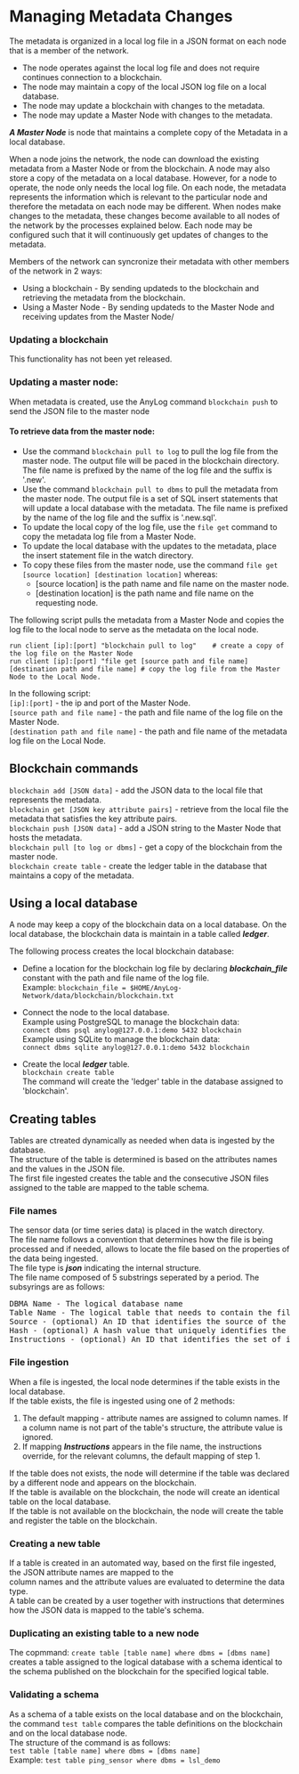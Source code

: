 # Managing Metadata Changes

The metadata is organized in a local log file in a JSON format on each node that is a member of the network.
* The node operates against the local log file and does not require continues connection to a blockchain.
* The node may maintain a copy of the local JSON log file on a local database.
* The node may update a blockchain with changes to the metadata.
* The node may update a Master Node with changes to the metadata.  

***A Master Node*** is node that maintains a complete copy of the Metadata in a local database.

When a node joins the network, the node can download the existing metadata from a Master Node or from the blockchain.
A node may also store a copy of the metadata on a local database. However, for a node to operate, the node only needs the local log file.
On each node, the metadata represents the information which is relevant to the particular node and therefore the metadata on each node may be different.
When nodes make changes to the metadata, these changes become available to all nodes of the network by the processes explained below.
Each node may be configured such that it will continuously get updates of changes to the metadata. 

Members of the network can syncronize their metadata with other members of the network in 2 ways:

* Using a blockchain - By sending updateds to the blockchain and retrieving the metadata from the blockchain.
* Using a Master Node - By sending updateds to the Master Node and receiving updates from the Master Node/

### Updating a blockchain
This functionality has not been yet released.

### Updating a master node:

When metadata is created, use the AnyLog command ```blockchain push``` to send the JSON file to the master node

#### To retrieve data from the master node:

* Use the command ```blockchain pull to log``` to pull the log file from the master node. The output file will be paced in the blockchain directory. The file name is prefixed by the name of the log file and the suffix is '.new'.
* Use the command ```blockchain pull to dbms``` to pull the metadata from the master node. The output file is a set of SQL insert statements that will update a local database with the metadata. The file name is prefixed by the name of the log file and the suffix is '.new.sql'.
* To update the local copy of the log file, use the ```file get``` command to copy the metadata log file from a Master Node.
* To update the local database with the updates to the metadata, place the insert statement file in the watch directory.
* To copy these files from the master node, use the command ```file get [source location] [destination location]``` whereas:
    * [source location] is the path name and file name on the master node.
    * [destination location] is the path name and file name on the requesting node. 
    
The following script pulls the metadata from a Master Node and copies the log file to the local node to serve as the metadata on the local node.  
```
run client [ip]:[port] "blockchain pull to log"    # create a copy of the log file on the Master Node
run client [ip]:[port] "file get [source path and file name] [destination path and file name] # copy the log file from the Master Node to the Local Node.
```
In the following script:  
``` [ip]:[port] ``` - the ip and port of the Master Node.  
```[source path and file name]``` - the path and file name of the log file on the Master Node.  
```[destination path and file name]``` - the path and file name of the metadata log file on the Local Node.

## Blockchain commands

```blockchain add [JSON data]``` - add the JSON data to the local file that represents the metadata.  
```blockchain get [JSON key attribute pairs]``` - retrieve from the local file the metadata that satisfies the key attribute pairs.  
```blockchain push [JSON data]``` - add a JSON string to the Master Node that hosts the metadata.  
```blockchain pull [to log or dbms]``` - get a copy of the blockchain from the master node.  
```blockchain create table``` - create the ledger table in the database that maintains a copy of the metadata.  

## Using a local database

A node may keep a copy of the blockchain data on a local database. On the local database, the blockchain data is maintain in a table called ***ledger***.   

The following process creates the local blockchain database:

* Define a location for the blockchain log file by declaring ***blockchain_file*** constant 
with the path and file name of the log file.  
Example: ```blockchain_file = $HOME/AnyLog-Network/data/blockchain/blockchain.txt```

* Connect the node to the local database.    
Example using PostgreSQL to manage the blockchain data:  
```connect dbms psql anylog@127.0.0.1:demo 5432 blockchain```  
Example using SQLite to manage the blockchain data:   
```connect dbms sqlite anylog@127.0.0.1:demo 5432 blockchain```

* Create the local ***ledger*** table.  
```blockchain create table```  
The command will create the 'ledger' table in the database assigned to 'blockchain'.

## Creating tables

Tables are ctreated dynamically as needed when data is ingested by the database.   
The structure of the table is determined is based on the attributes names and the values in the JSON file.  
The first file ingested creates the table and the consecutive JSON files assigned to the table are mapped to the table schema.

### File names

The sensor data (or time series data) is placed in the watch directory.  
The file name follows a convention that determines how the file is being processed and if needed, allows to locate the file based on the properties of the data being ingested.  
The file type is ***json*** indicating the internal structure.  
The file name composed of 5 substrings seperated by a period. The subsyrings are as follows:
<pre>
DBMA Name - The logical database name
Table Name - The logical table that needs to contain the file data.
Source - (optional) An ID that identifies the source of the data.
Hash - (optional) A hash value that uniquely identifies the file by the contents of the file.
Instructions - (optional) An ID that identifies the set of instructions that map the JSON data to the table structure
</pre>

### File ingestion

When a file is ingested, the local node determines if the table exists in the local database.  
If the table exists, the file is ingested using one of 2 methods:  
1. The default mapping - attribute names are assigned to column names. If a column name is not part of the table's structure, the attribute value is ignored.  
2. If mapping ***Instructions*** appears in the file name, the instructions override, for the relevant columns, the default mapping of step 1.

If the table does not exists, the node will determine if the table was declared by a different node and appears on the blockchain.  
If the table is available on the blockchain, the node will create an identical table on the local database.  
If the table is not available on the blockchain, the node will create the table and register the table on the blockchain.

### Creating a new table

If a table is created in an automated way, based on the first file ingested, the JSON attribute names are mapped to the  
column names and the attribute values are evaluated to determine the data type.  
A table can be created by a user together with instructions that determines how the JSON data is mapped to the table's schema.  

### Duplicating an existing table to a new node

The copmmand: ```create table [table name] where dbms = [dbms name]``` creates a table assigned to the logical database with a schema identical to the schema published on the blockchain for the specified logical table.

### Validating a schema

As a schema of a table exists on the local database and on the blockchain, the command ```test table``` compares the table definitions on the blockchain and on the local database node.  
The structure of the command is as follows:  
```test table [table name] where dbms = [dbms name]```  
Example: ```test table ping_sensor where dbms = lsl_demo```
 

